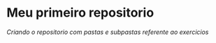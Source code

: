 # Meu primeiro repositorio
_Criando o repositorio com pastas e subpastas referente ao exercicios_





